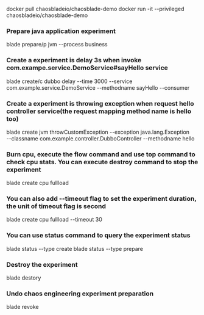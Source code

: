 docker pull chaosbladeio/chaosblade-demo
docker run -it --privileged chaosbladeio/chaosblade-demo

### Prepare java application experiment
blade prepare/p jvm --process business

### Create a experiment is delay 3s when invoke com.exampe.service.DemoService#sayHello service
blade create/c dubbo delay --time 3000 --service com.example.service.DemoService --methodname sayHello --consumer

### Create a experiment is throwing exception when request hello controller service(the request mapping method name is hello too)
blade create jvm throwCustomException --exception java.lang.Exception \
    --classname com.example.controller.DubboController --methodname hello

### Burn cpu, execute the flow command and use top command to check cpu stats. You can execute destroy command to stop the experiment
blade create cpu fullload

###  You can also add --timeout flag to set the experiment duration, the unit of timeout flag is second
blade create cpu fullload --timeout 30

### You can use status command to query the experiment status
blade status --type create
blade status --type prepare

### Destroy the experiment 
blade destory <UID>

### Undo chaos engineering experiment preparation
blade revoke <Uid>




